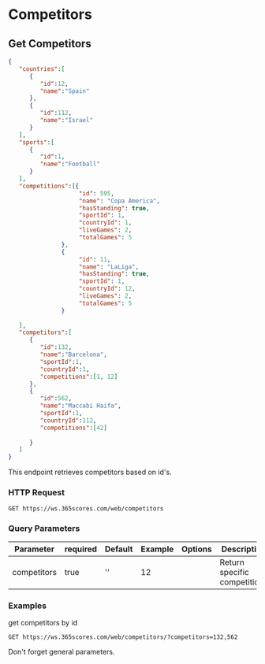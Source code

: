 # Competitors

## Get Competitors

```json
{
   "countries":[
      {
         "id":12,
         "name":"Spain"
      },
      {
         "id":112,
         "name":"Israel"
      }
   ],
   "sports":[
      {
         "id":1,
         "name":"Football"
      }
   ],
   "competitions":[{
                    "id": 595,
                    "name": "Copa America",
                    "hasStanding": true,
                    "sportId": 1,
                    "countryId": 1,
                    "liveGames": 2,
                    "totalGames": 5
               },
               {
                    "id": 11,
                    "name": "LaLiga",
                    "hasStanding": true,
                    "sportId": 1,
                    "countryId": 12,
                    "liveGames": 2,
                    "totalGames": 5
               }
   
   ],
   "competitors":[
      {
         "id":132,
         "name":"Barcelona",
         "sportId":1,
         "countryId":1,
         "competitions":[1, 12]
      },
      {
         "id":562,
         "name":"Maccabi Haifa",
         "sportId":1,
         "countryId":112,
         "competitions":[42]
         
      }
   ]
}
```

This endpoint retrieves competitors based on id's.

### HTTP Request

`GET https://ws.365scores.com/web/competitors`

### Query Parameters

Parameter | required | Default | Example | Options | Description
--------- | ------- | ----------- | --- | ----- | ---------
competitors | true | '' | 12 | | Return specific competitions

### Examples

get competitors by id

`GET https://ws.365scores.com/web/competitors/?competitors=132,562`


<aside class="notice">
Don't forget general parameters.
</aside>
